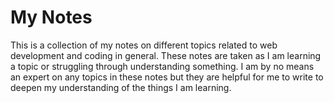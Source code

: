 # My Notes
This is a collection of my notes on different topics related to web development and coding in general. These notes are taken as I am learning a topic or struggling through understanding something. I am by no means an expert on any topics in these notes but they are helpful for me to write to deepen my understanding of the things I am learning.